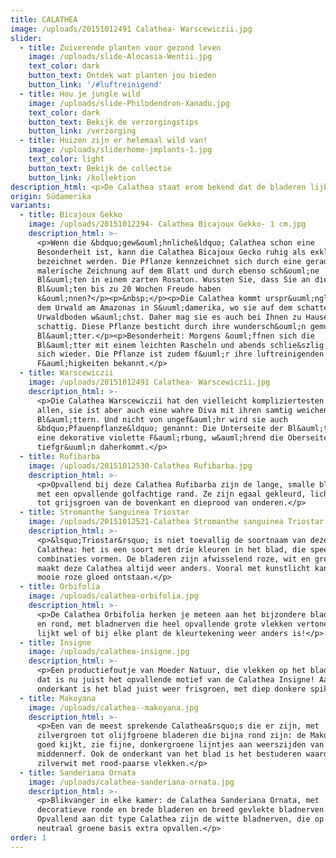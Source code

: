 ```yaml
---
title: CALATHEA
image: /uploads/20151012491 Calathea- Warscewiczii.jpg
slider:
  - title: Zuiverende planten voor gezond leven
    image: /uploads/slide-Alocasia-Wentii.jpg
    text_color: dark
    button_text: Ontdek wat planten jou bieden
    button_link: '/#luftreinigend'
  - title: Hou je jungle wild
    image: /uploads/slide-Philodendron-Xanadu.jpg
    text_color: dark
    button_text: Bekijk de verzorgingstips
    button_link: /verzorging
  - title: Huizen zijn er helemaal wild van!
    image: /uploads/sliderhome-jmplants-1.jpg
    text_color: light
    button_text: Bekijk de collectie
    button_link: /kollektion
description_html: <p>De Calathea staat erom bekend dat de bladeren lijken te 'fluisteren'.</p>
origin: Südamerika
variants:
  - title: Bicajoux Gekko
    image: /uploads/20151012294- Calathea Bicajoux Gekko- 1 cm.jpg
    description_html: >-
      <p>Wenn die &bdquo;gew&ouml;hnliche&ldquo; Calathea schon eine
      Besonderheit ist, kann die Calathea Bicajoux Gecko ruhig als exklusiv
      bezeichnet werden. Die Pflanze kennzeichnet sich durch eine geradezu
      malerische Zeichnung auf dem Blatt und durch ebenso sch&ouml;ne
      Bl&uuml;ten in einem zarten Rosaton. Wussten Sie, dass Sie an diesen
      Bl&uuml;ten bis zu 20 Wochen Freude haben
      k&ouml;nnen?</p><p>&nbsp;</p><p>Die Calathea kommt urspr&uuml;nglich aus
      dem Urwald am Amazonas in S&uuml;damerika, wo sie auf dem schattenreichen
      Urwaldboden w&auml;chst. Daher mag sie es auch bei Ihnen zu Hause eher
      schattig. Diese Pflanze besticht durch ihre wundersch&ouml;n gemusterten
      Bl&auml;tter.</p><p>Besonderheit: Morgens &ouml;ffnen sich die
      Bl&auml;tter mit einem leichten Rascheln und abends schlie&szlig;en sie
      sich wieder. Die Pflanze ist zudem f&uuml;r ihre luftreinigenden
      F&auml;higkeiten bekannt.</p>
  - title: Warscewiczii
    image: /uploads/20151012491 Calathea- Warscewiczii.jpg
    description_html: >-
      <p>Die Calathea Warscewiczii hat den vielleicht kompliziertesten Namen von
      allen, sie ist aber auch eine wahre Diva mit ihren samtig weichen
      Bl&auml;ttern. Und nicht von ungef&auml;hr wird sie auch
      &bdquo;Pfauenpflanze&ldquo; genannt: Die Unterseite der Bl&auml;tter hat
      eine dekorative violette F&auml;rbung, w&auml;hrend die Oberseite
      tiefgr&uuml;n daherkommt.</p>
  - title: Rufibarba
    image: /uploads/20151012530-Calathea Rufibarba.jpg
    description_html: >-
      <p>Opvallend bij deze Calathea Rufibarba zijn de lange, smalle bladeren
      met een opvallende golfachtige rand. Ze zijn egaal gekleurd, lichtgroen
      tot grijsgroen van de bovenkant en dieprood van onderen.</p>
  - title: Stromanthe Sanguinea Triostar
    image: /uploads/20151012521-Calathea Stromanthe sanguinea Triostar.jpg
    description_html: >-
      <p>&lsquo;Triostar&rsquo; is niet toevallig de soortnaam van deze
      Calathea: het is een soort met drie kleuren in het blad, die speelse
      combinaties vormen. De bladeren zijn afwisselend roze, wit en groen en dat
      maakt deze Calathea altijd weer anders. Vooral met kunstlicht kan een
      mooie roze gloed ontstaan.</p>
  - title: Orbifolia
    image: /uploads/calathea-orbifolia.jpg
    description_html: >-
      <p>De Calathea Orbifolia herken je meteen aan het bijzondere blad: breed
      en rond, met bladnerven die heel opvallende grote vlekken vertonen. En het
      lijkt wel of bij elke plant de kleurtekening weer anders is!</p>
  - title: Insigne
    image: /uploads/calathea-insigne.jpg
    description_html: >-
      <p>Een productiefoutje van Moeder Natuur, die vlekken op het blad? Nee,
      dat is nu juist het opvallende motief van de Calathea Insigne! Aan de
      onderkant is het blad juist weer frisgroen, met diep donkere spikkels.</p>
  - title: Makoyana
    image: /uploads/calathea--makoyana.jpg
    description_html: >-
      <p>Een van de meest sprekende Calathea&rsquo;s die er zijn, met
      zilvergroen tot olijfgroene bladeren die bijna rond zijn: de Makoyana. Wie
      goed kijkt, zie fijne, donkergroene lijntjes aan weerszijden van de
      middennerf. Ook de onderkant van het blad is het bestuderen waard: die is
      zilverwit met rood-paarse vlekken.</p>
  - title: Sanderiana Ornata
    image: /uploads/calathea-sanderiana-ornata.jpg
    description_html: >-
      <p>Blikvanger in elke kamer: de Calathea Sanderiana Ornata, met
      decoratieve ronde en brede bladeren en breed gevlekte bladnerven.
      Opvallend aan dit type Calathea zijn de witte bladnerven, die op de
      neutraal groene basis extra opvallen.</p>
order: 1
---
```



